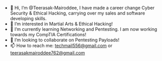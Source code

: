 - 👋 Hi, I’m @Teerasak-Mairoddee, I have made a career change Cyber Security & Ethical Hacking, carrying over my sales and software developing skills.
- 👀 I’m interested in Martial Arts & Ethical Hacking!
- 🌱 I’m currently learning Networking and Pentesting. I am now working towards my CompTIA Certifications!
- 💞️ I’m looking to collaborate on Pentesting Payloads!
- 📫 How to reach me: techmail556@gmail.com or teerasakmairoddee762@gmail.com

<!---
Teerasak-Mairoddee/Teerasak-Mairoddee is a ✨ special ✨ repository because its `README.md` (this file) appears on your GitHub profile.
You can click the Preview link to take a look at your changes.
--->
